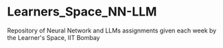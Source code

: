 # Learners_Space_NN-LLM
Repository of  Neural Network and LLMs assignments given each week by the Learner's Space, IIT Bombay
